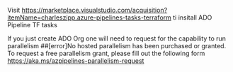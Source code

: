 Visit https://marketplace.visualstudio.com/acquisition?itemName=charleszipp.azure-pipelines-tasks-terraform ti insitall ADO Pipeline TF tasks

If you just create ADO Org one will need to request for the capability to run parallelism
##[error]No hosted parallelism has been purchased or granted. To request a free parallelism grant, please fill out the following form https://aka.ms/azpipelines-parallelism-request
